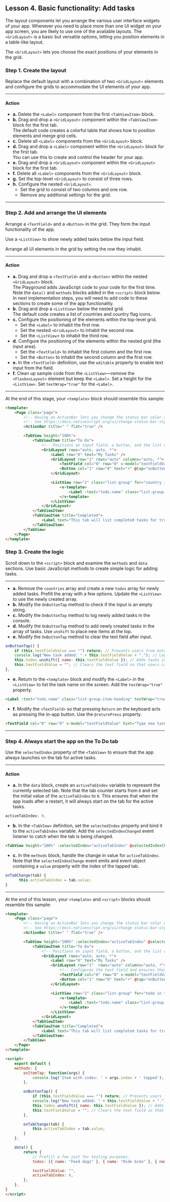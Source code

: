 ## Lesson 4. Basic functionality: Add tasks

The layout components let you arrange the various user interface widgets of your app. Whenever you need to place more than one UI widget on your app screen, you are likely to use one of the available layouts. The `<GridLayout>` is a basic but versatile options, letting you position elements in a table-like layout. 

The `<GridLayout>` lets you choose the exact positions of your elements in the grid.

### Step 1. Create the layout

Replace the default layout with a combination of two `<GridLayout>` elements and configure the grids to accommodate the UI elements of your app.

<hr data-action="start" />

#### Action

* **а.** Delete the `<Label>` component from the first `<TabViewItem>` block.
* **b.** Drag and drop a `<GridLayout>` component within the `<TabViewItem>` block for the first tab.<br/>The default code creates a colorful table that shows how to position elements and merge grid cells.
* **c.** Delete all `<Label>` components from the `<GridLayout>` block.
* **d.** Drag and drop a `<Label>` component within the `<GridLayout>` block for the first tab.<br/>You can use this to create and control the header for your app.
* **e.** Drag and drop a `<GridLayout>` component within the `<GridLayout>` block for the first tab.
* **f.** Delete all `<Label>` components from the `<GridLayout>` block.
* **g.** Set the top-level `<GridLayout>` to consist of three rows.
* **h.** Configure the nested `<GridLayout>`.
    * Set the grid to consist of two columns and one row.
    * Remove any additional settings for the grid.

<hr data-action="end" />

### Step 2. Add and arrange the UI elements

Arrange a `<TextField>` and a `<Button>` in the grid. They form the input functionality of the app.

Use a `<ListView>` to show newly added tasks below the input field.

Arrange all UI elements in the grid by setting the row they inhabit.

<hr data-action="start" />

#### Action

* **a.** Drag and drop a `<TextField>` and a `<Button>` within the nested `<GridLayout>` block.<br/>The Playground adds JavaScript code to your code for the first time. Note the `data()` and `methods` blocks added in the `<script>` block below. In next implementation steps, you will need to add code to these sections to create some of the app functionality.
* **b.** Drag and drop a `<ListView>` below the nested grid.<br/>The default code creates a list of countries and country flag icons.
* **c.** Configure the positioning of the elements within the top-level grid.
    * Set the `<Label>` to inhabit the first row.
    * Set the nested `<GridLayout>` to inhabit the second row.
    * Set the `<ListView`> to inhabit the third row.
* **d.** Configure the positioning of the elements within the nested grid (the input area).
    * Set the `<TextField>` to inhabit the first column and the first row.
    * Set the `<Button>` to inhabit the second column and the first row.
* **e.** In the `<TextField>` definition, use the `editable` property to enable text input from the field.
* **f.** Clean up sample code from the `<ListView>`&mdash;remove the `<FlexboxLayout>` element but keep the `<Label>`. Set a height for the `<ListView>`. Set `textWrap="true"` for the `<Label>`.

<hr data-action="end" />

At the end of this stage, your `<template>` block should resemble this sample:

```HTML
<template>
    <Page class="page">
        <!-- Having an ActionBar lets you change the status bar color on iOS, even if the ActionBar isn’t being used. -->
        <!-- See https://docs.nativescript.org/ui/change-status-bar-style-ios for details -->
        <ActionBar title=" " flat="true" />

        <TabView height="100%">
            <TabViewItem title="To Do">
                <!-- Positions an input field, a button, and the list of tasks in a vertical stack. -->
                <GridLayout rows="auto, auto, *">
                    <Label row="0" text="My Tasks" />
                    <GridLayout row="1" rows="auto" columns="auto, *">
                        <TextField col="0" row="0" v-model="textFieldValue" hint="Type new task..." editable="true" /> <!-- Configures the text field and ensures that pressing Return on the keyboard produces the same result as tapping the button. -->
                        <Button col="1" row="0" text="+" @tap="onButtonTap" />
                    </GridLayout>

                    <ListView row="2" class="list-group" for="country in countries" @itemTap="onItemTap" style="height:75%">
                        <v-template>
                            <Label :text="todo.name" class="list-group-item-heading" textWrap="true" />
                        </v-template>
                    </ListView>
                </GridLayout>
            </TabViewItem>
            <TabViewItem title="Completed">
                <Label text="This tab will list completed tasks for tracking." textWrap="true" />
            </TabViewItem>
        </TabView>
    </Page>
</template>
```

### Step 3. Create the logic

Scroll down to the `<script>` block and examine the `methods` and `data` sections. Use basic JavaScript methods to create simple logic for adding tasks.

<hr data-action="start" />

* **a.** Remove the `countries` array and create a new `todos` array for newly added tasks. Prefill the array with a few options. Update the `<ListView>` to use the newly created array.
* **b.** Modify the `OnButtonTap` method to check if the input is an empty string.
* **c.** Modify the `OnButtonTap` method to log newly added tasks in the console.
* **d.** Modify the `OnButtonTap` method to add newly created tasks in the array of tasks. Use `unshift` to place new items at the top.
* **e.** Modify the `OnButtonTap` method to clear the text field after input.


```JavaScript
onButtonTap() {
    if (this.textFieldValue === "") return; // Prevents users from entering an empty string.
    console.log("New task added: " + this.textFieldValue + "."); // Logs the newly added task in the console for debugging.
    this.todos.unshift({ name: this.textFieldValue }); // Adds tasks in the ToDo array. Newly added tasks are immediately shown on the screen.
    this.textFieldValue = ""; // Clears the text field so that users can start adding new tasks immediately.
},
```

* **e.** Return to the `<template>` block and modify the `<Label>` in the `<ListView>` to list the task name on the screen. Add the `textWrap="true"` property.

```HTML
<Label :text="todo.name" class="list-group-item-heading" textWrap="true" />
```

* **f.** Modify the `<TextField>` so that pressing `Return` on the keyboard acts as pressing the in-app button. Use the `@returnPress` property.

```HTML
<TextField col="0" row="0" v-model="textFieldValue" hint="Type new task..." editable="true" @returnPress="onButtonTap" />
```

<hr data-action="end" />

### Step 4. Always start the app on the To Do tab

Use the `selectedIndex` property of the `<TabView>` to ensure that the app always launches on the tab for active tasks.

<hr data-action="start" />

#### Action

* **a.** In the `data` block, create an `activeTabIndex` variable to represent the currently selected tab. Note that the tab counter starts from `0` and set the initial value of the `activeTabIndex` to `0`. This ensures that when the app loads after a restart, it will always start on the tab for the active tasks.

```JavaScript
activeTabIndex: 0,
```

* **b.** In the `<TabVIew>` definition, set the `selectedIndex` property and bind it to the `activeTabIndex` variable. Add the `selectedIndexChanged` event listener to catch when the tab is being changed. 

```HTML
<TabView height="100%" :selectedIndex="activeTabIndex" @selectedIndexChanged="onTabChange">
```

* **c.** In the `methods` block, handle the change in value for `activeTabIndex`. Note that the `selectedIndexChange` event emits and event object containing a `value` property with the index of the tapped tab.

```JavaScript
onTabChange(tab) {
      this.activeTabIndex = tab.value;
}
```

<hr data-action="end" />

At the end of this lesson, your `<template>` and `<script>` blocks should resemble this sample:

```HTML
<template>
    <Page class="page">
        <!-- Having an ActionBar lets you change the status bar color on iOS, even if the ActionBar isn’t being used. -->
        <!-- See https://docs.nativescript.org/ui/change-status-bar-style-ios for details -->
        <ActionBar title=" " flat="true" />

        <TabView height="100%" :selectedIndex="activeTabIndex" @selectedIndexChange="onTabChange">
            <TabViewItem title="To Do">
                <!-- Positions an input field, a button, and the list of tasks in a vertical stack. -->
                <GridLayout rows="auto, auto, *">
                    <Label row="0" text="My Tasks" />
                    <GridLayout row="1"  rows="auto" columns="auto, *">
                        <!-- Configures the text field and ensures that pressing Return on the keyboard produces the same result as tapping the button. -->
                        <TextField col="0" row="0" v-model="textFieldValue" hint="Type new task..." editable="true" @returnPress="onButtonTap" /> 
                        <Button col="1" row="0" text="+" @tap="onButtonTap" />
                    </GridLayout>

                    <ListView row="2" class="list-group" for="todo in todos" @itemTap="onItemTap" style="height:75%">
                        <v-template>
                            <Label :text="todo.name" class="list-group-item-heading" />
                        </v-template>
                    </ListView>
                </GridLayout>
            </TabViewItem>
            <TabViewItem title="Completed">
                <Label text="This tab will list completed tasks for tracking." textWrap="true" />
            </TabViewItem>
        </TabView>
    </Page>
</template>

<script>
    export default {
    methods: {
        onItemTap: function(args) {
            console.log('Item with index: ' + args.index + ' tapped');
        },

        onButtonTap() {
            if (this.textFieldValue === "") return; // Prevents users from entering an empty string.
            console.log("New task added: " + this.textFieldValue + "."); // Logs the newly added task in the console for debugging.
            this.todos.unshift({ name: this.textFieldValue }); // Adds tasks in the ToDo array. Newly added tasks are immediately shown on the screen.
            this.textFieldValue = ""; // Clears the text field so that users can start adding new tasks immediately.
        },

        onTabChange(tab) {
            this.activeTabIndex = tab.value;
        }
    },

    data() {
        return {
            // Prefill a few just for testing purposes.
            todos: [{ name: "Feed dogs" }, { name: "Ride bike" }, { name: "Go grocery shopping" }],

            textFieldValue: "",
            activeTabIndex: 0,
        };
    },
}
</script>
```